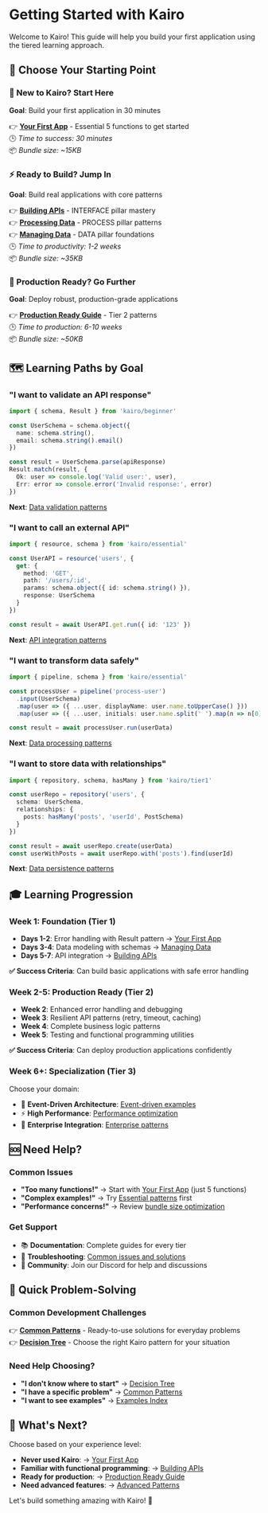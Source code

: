 # Getting Started with Kairo

Welcome to Kairo! This guide will help you build your first application using the tiered learning approach.

## 🎯 Choose Your Starting Point

### 🌱 New to Kairo? Start Here
**Goal**: Build your first application in 30 minutes

👉 **[Your First App](./your-first-app)** - Essential 5 functions to get started  
🕒 *Time to success: 30 minutes*  
📦 *Bundle size: ~15KB*

### ⚡ Ready to Build? Jump In
**Goal**: Build real applications with core patterns

👉 **[Building APIs](./building-apis)** - INTERFACE pillar mastery  
👉 **[Processing Data](./processing-data)** - PROCESS pillar patterns  
👉 **[Managing Data](./managing-data)** - DATA pillar foundations  
🕒 *Time to productivity: 1-2 weeks*  
📦 *Bundle size: ~35KB*

### 🚀 Production Ready? Go Further  
**Goal**: Deploy robust, production-grade applications

👉 **[Production Ready Guide](../production-ready/README)** - Tier 2 patterns  
🕒 *Time to production: 6-10 weeks*  
📦 *Bundle size: ~50KB*

## 🗺️ Learning Paths by Goal

### "I want to validate an API response"
```typescript
import { schema, Result } from 'kairo/beginner'

const UserSchema = schema.object({
  name: schema.string(),
  email: schema.string().email()
})

const result = UserSchema.parse(apiResponse)
Result.match(result, {
  Ok: user => console.log('Valid user:', user),
  Err: error => console.error('Invalid response:', error)
})
```
**Next**: [Data validation patterns](./managing-data#validation)

### "I want to call an external API"  
```typescript
import { resource, schema } from 'kairo/essential'

const UserAPI = resource('users', {
  get: {
    method: 'GET',
    path: '/users/:id',
    params: schema.object({ id: schema.string() }),
    response: UserSchema
  }
})

const result = await UserAPI.get.run({ id: '123' })
```
**Next**: [API integration patterns](./building-apis)

### "I want to transform data safely"
```typescript
import { pipeline, schema } from 'kairo/essential'

const processUser = pipeline('process-user')
  .input(UserSchema)
  .map(user => ({ ...user, displayName: user.name.toUpperCase() }))
  .map(user => ({ ...user, initials: user.name.split(' ').map(n => n[0]).join('') }))

const result = await processUser.run(userData)
```
**Next**: [Data processing patterns](./processing-data)

### "I want to store data with relationships"
```typescript
import { repository, schema, hasMany } from 'kairo/tier1'

const userRepo = repository('users', {
  schema: UserSchema,
  relationships: {
    posts: hasMany('posts', 'userId', PostSchema)
  }
})

const result = await userRepo.create(userData)
const userWithPosts = await userRepo.with('posts').find(userId)
```
**Next**: [Data persistence patterns](./managing-data#persistence)

## 🎓 Learning Progression

### Week 1: Foundation (Tier 1)
- **Days 1-2**: Error handling with Result pattern → [Your First App](./your-first-app)
- **Days 3-4**: Data modeling with schemas → [Managing Data](./managing-data)  
- **Days 5-7**: API integration → [Building APIs](./building-apis)

**✅ Success Criteria**: Can build basic applications with safe error handling

### Week 2-5: Production Ready (Tier 2)  
- **Week 2**: Enhanced error handling and debugging
- **Week 3**: Resilient API patterns (retry, timeout, caching)
- **Week 4**: Complete business logic patterns
- **Week 5**: Testing and functional programming utilities

**✅ Success Criteria**: Can deploy production applications confidently

### Week 6+: Specialization (Tier 3)
Choose your domain:
- 🚀 **Event-Driven Architecture**: [Event-driven examples](../examples/event-driven-architecture)
- ⚡ **High Performance**: [Performance optimization](../advanced-patterns/performance-optimization)  
- 🏢 **Enterprise Integration**: [Enterprise patterns](../examples/enterprise-integration)

## 🆘 Need Help?

### Common Issues
- **"Too many functions!"** → Start with [Your First App](./your-first-app) (just 5 functions)
- **"Complex examples!"** → Try [Essential patterns](./building-apis) first
- **"Performance concerns!"** → Review [bundle size optimization](../production-ready/performance-basics)

### Get Support
- 📚 **Documentation**: Complete guides for every tier
- 🐛 **Troubleshooting**: [Common issues and solutions](../troubleshooting/README)
- 💬 **Community**: Join our Discord for help and discussions

## 🔗 Quick Problem-Solving

### Common Development Challenges
👉 **[Common Patterns](../examples/common-patterns)** - Ready-to-use solutions for everyday problems  
👉 **[Decision Tree](../examples/decision-tree)** - Choose the right Kairo pattern for your situation

### Need Help Choosing?
- **"I don't know where to start"** → [Decision Tree](../examples/decision-tree)
- **"I have a specific problem"** → [Common Patterns](../examples/common-patterns)
- **"I want to see examples"** → [Examples Index](../examples/index)

## 🎯 What's Next?

Choose based on your experience level:

- **Never used Kairo**: → [Your First App](./your-first-app)
- **Familiar with functional programming**: → [Building APIs](./building-apis)  
- **Ready for production**: → [Production Ready Guide](../production-ready/README)
- **Need advanced features**: → [Advanced Patterns](../advanced-patterns/README)

Let's build something amazing with Kairo! 🚀
